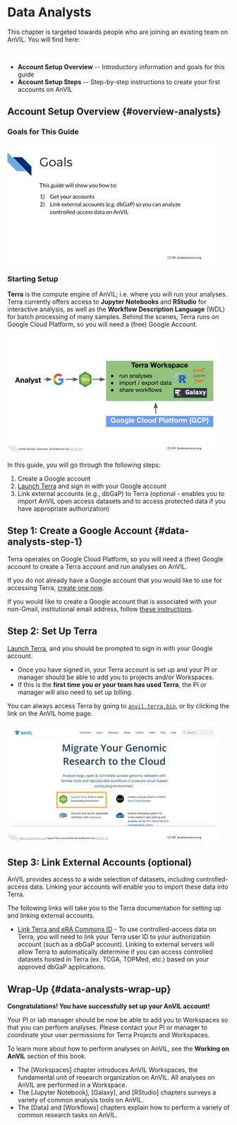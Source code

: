 # Data Analysts

This chapter is targeted towards people who are joining an existing team on AnVIL. You will find here:

<br>
<!-- The capital letter above alters the formatting for the bullet points below -->

- **Account Setup Overview** -- Introductory information and goals for this guide
- **Account Setup Steps** -- Step-by-step instructions to create your first accounts on AnVIL

## Account Setup Overview {#overview-analysts}

### Goals for This Guide

<img src="03-data-analysts_files/figure-html//1LT4wxVioJWtSpf3GV81hrbG8W2M-YWOaY7PmJObRioM_gd5c49c5c55_0_165.png" alt="List of goals for this guide: 1) get your accounts and 2) link external accounts." width="480" />

### Starting Setup

**Terra** is the compute engine of AnVIL; i.e. where you will run your analyses.  Terra currently offers access to **Jupyter Notebooks** and **RStudio** for interactive analysis, as well as the **Workflow Description Language** (WDL) for batch processing of many samples.  Behind the scenes, Terra runs on Google Cloud Platform, so you will need a (free) Google Account.

<img src="03-data-analysts_files/figure-html//1LT4wxVioJWtSpf3GV81hrbG8W2M-YWOaY7PmJObRioM_gd84a304855_0_138.png" alt="Diagram illustrating the relationship between Terra and Google Cloud Platform." width="480" />

In this guide, you will go through the following steps:

1. Create a Google account
1. [Launch Terra](https://anvil.terra.bio/#workspaces) and sign in with your Google account
1. Link external accounts (e.g., dbGaP) to Terra (optional - enables you to import AnVIL open access datasets and to access protected data if you have appropriate authorization)

## Step 1: Create a Google Account {#data-analysts-step-1}

Terra operates on Google Cloud Platform, so you will need a (free) Google account to create a Terra account and run analyses on AnVIL.


If you do not already have a Google account that you would like to use for accessing Terra, [create one now](https://accounts.google.com/SignUp).

If you would like to create a Google account that is associated with your non-Gmail, institutional email address, follow [these instructions](https://support.terra.bio/hc/en-us/articles/360029186611).

## Step 2: Set Up Terra

[Launch Terra](https://anvil.terra.bio/#workspaces), and you should be prompted to sign in with your Google account.

- Once you have signed in, your Terra account is set up and your PI or manager should be able to add you to projects and/or Workspaces.
- If this is the **first time you or your team has used Terra**, the PI or manager will also need to set up billing.

You can always access Terra by going to [`anvil.terra.bio`](https://anvil.terra.bio/), or by clicking the link on the AnVIL home page.

<img src="03-data-analysts_files/figure-html//1LT4wxVioJWtSpf3GV81hrbG8W2M-YWOaY7PmJObRioM_gde7783227e_0_31.png" alt="Screenshot of the AnVIL home page. The button to 'launch Terra' is highlighted." width="480" />

## Step 3: Link External Accounts (optional)

AnVIL provides access to a wide selection of datasets, including controlled-access data.  Linking your accounts will enable you to import these data into Terra.

The following links will take you to the Terra documentation for setting up and linking external accounts.

- [Link Terra and eRA Commons ID](https://support.terra.bio/hc/en-us/articles/360038086332-Linking-Terra-to-External-Servers) - To use controlled-access data on Terra, you will need to link your Terra user ID to your authorization account (such as a dbGaP account). Linking to external servers will allow Terra to automatically determine if you can access controlled datasets hosted in Terra (ex. TCGA, TOPMed, etc.) based on your approved dbGaP applications.

## Wrap-Up {#data-analysts-wrap-up}

**Congratulations! You have successfully set up your AnVIL account!**

Your PI or lab manager should be now be able to add you to Workspaces so that you can perform analyses. Please contact your PI or manager to coordinate your user permissions for Terra Projects and Workspaces.

To learn more about how to perform analyses on AnVIL, see the **Working on AnVIL** section of this book.

- The [Workspaces] chapter introduces AnVIL Workspaces, the fundamental unit of research organization on AnVIL. All analyses on AnVIL are performed in a Workspace.
- The [Jupyter Notebook], [Galaxy], and [RStudio] chapters surveys a variety of common analysis tools on AnVIL.
- The [Data] and [Workflows] chapters explain how to perform a variety of common research tasks on AnVIL.
